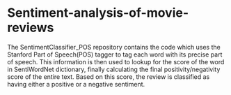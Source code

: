 # Sentiment-analysis-of-movie-reviews

The SentimentClassifier_POS repository contains the code which uses the Stanford Part of Speech(POS) tagger to tag each word with its precise part of speech. 
This information is then used to lookup for the score of the word in SentiWordNet dictionary, finally calculating the final positivity/negativity score of the entire text.
Based on this score, the review is classified as having either a positive or a negative sentiment.
